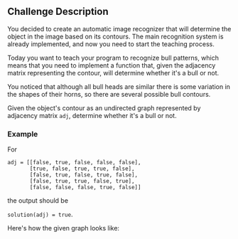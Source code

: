 ## Challenge Description

You decided to create an automatic image recognizer that will determine the object in the image based on its contours. The main recognition system is already implemented, and now you need to start the teaching process.

Today you want to teach your program to recognize bull patterns, which means that you need to implement a function that, given the adjacency matrix representing the contour, will determine whether it's a bull or not.

You noticed that although all bull heads are similar there is some variation in the shapes of their horns, so there are several possible bull contours.

Given the object's contour as an undirected graph represented by adjacency matrix `adj`, determine whether it's a bull or not.

### Example

For

```
adj = [[false, true, false, false, false],
       [true, false, true, true, false],
       [false, true, false, true, false],
       [false, true, true, false, true],
       [false, false, false, true, false]]
```

the output should be

`solution(adj) = true`.

Here's how the given graph looks like: